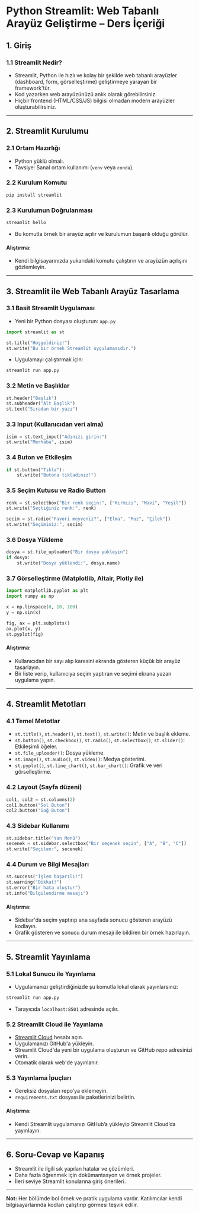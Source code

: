 # Python Streamlit: Web Tabanlı Arayüz Geliştirme – Ders İçeriği

## 1. Giriş

### 1.1 Streamlit Nedir?
- Streamlit, Python ile hızlı ve kolay bir şekilde web tabanlı arayüzler (dashboard, form, görselleştirme) geliştirmeye yarayan bir framework'tür.
- Kod yazarken web arayüzünüzü anlık olarak görebilirsiniz.
- Hiçbir frontend (HTML/CSS/JS) bilgisi olmadan modern arayüzler oluşturabilirsiniz.

---

## 2. Streamlit Kurulumu

### 2.1 Ortam Hazırlığı
- Python yüklü olmalı.
- Tavsiye: Sanal ortam kullanımı (`venv` veya `conda`).

### 2.2 Kurulum Komutu
```bash
pip install streamlit
```

### 2.3 Kurulumun Doğrulanması
```bash
streamlit hello
```
- Bu komutla örnek bir arayüz açılır ve kurulumun başarılı olduğu görülür.

#### Alıştırma:
- Kendi bilgisayarınızda yukarıdaki komutu çalıştırın ve arayüzün açılışını gözlemleyin.

---

## 3. Streamlit ile Web Tabanlı Arayüz Tasarlama

### 3.1 Basit Streamlit Uygulaması
- Yeni bir Python dosyası oluşturun: `app.py`

```python
import streamlit as st

st.title("Hoşgeldiniz!")
st.write("Bu bir örnek Streamlit uygulamasıdır.")
```

- Uygulamayı çalıştırmak için:
```bash
streamlit run app.py
```

### 3.2 Metin ve Başlıklar
```python
st.header("Başlık")
st.subheader("Alt Başlık")
st.text("Sıradan bir yazı")
```

### 3.3 Input (Kullanıcıdan veri alma)
```python
isim = st.text_input("Adınızı girin:")
st.write("Merhaba", isim)
```

### 3.4 Buton ve Etkileşim
```python
if st.button("Tıkla"):
    st.write("Butona tıkladınız!")
```

### 3.5 Seçim Kutusu ve Radio Button
```python
renk = st.selectbox("Bir renk seçin:", ["Kırmızı", "Mavi", "Yeşil"])
st.write("Seçtiğiniz renk:", renk)

secim = st.radio("Favori meyveniz?", ["Elma", "Muz", "Çilek"])
st.write("Seçiminiz:", secim)
```

### 3.6 Dosya Yükleme
```python
dosya = st.file_uploader("Bir dosya yükleyin")
if dosya:
    st.write("Dosya yüklendi:", dosya.name)
```

### 3.7 Görselleştirme (Matplotlib, Altair, Plotly ile)
```python
import matplotlib.pyplot as plt
import numpy as np

x = np.linspace(0, 10, 100)
y = np.sin(x)

fig, ax = plt.subplots()
ax.plot(x, y)
st.pyplot(fig)
```

#### Alıştırma:
- Kullanıcıdan bir sayı alıp karesini ekranda gösteren küçük bir arayüz tasarlayın.
- Bir liste verip, kullanıcıya seçim yaptıran ve seçimi ekrana yazan uygulama yapın.

---

## 4. Streamlit Metotları

### 4.1 Temel Metotlar
- `st.title()`, `st.header()`, `st.text()`, `st.write()`: Metin ve başlık ekleme.
- `st.button()`, `st.checkbox()`, `st.radio()`, `st.selectbox()`, `st.slider()`: Etkileşimli öğeler.
- `st.file_uploader()`: Dosya yükleme.
- `st.image()`, `st.audio()`, `st.video()`: Medya gösterimi.
- `st.pyplot()`, `st.line_chart()`, `st.bar_chart()`: Grafik ve veri görselleştirme.

### 4.2 Layout (Sayfa düzeni)
```python
col1, col2 = st.columns(2)
col1.button("Sol Buton")
col2.button("Sağ Buton")
```

### 4.3 Sidebar Kullanımı
```python
st.sidebar.title("Yan Menü")
secenek = st.sidebar.selectbox("Bir seçenek seçin", ["A", "B", "C"])
st.write("Seçilen:", secenek)
```

### 4.4 Durum ve Bilgi Mesajları
```python
st.success("İşlem başarılı!")
st.warning("Dikkat!")
st.error("Bir hata oluştu!")
st.info("Bilgilendirme mesajı")
```

#### Alıştırma:
- Sidebar'da seçim yaptırıp ana sayfada sonucu gösteren arayüzü kodlayın.
- Grafik gösteren ve sonucu durum mesajı ile bildiren bir örnek hazırlayın.

---

## 5. Streamlit Yayınlama

### 5.1 Lokal Sunucu ile Yayınlama
- Uygulamanızı geliştirdiğinizde şu komutla lokal olarak yayınlarsınız:
```bash
streamlit run app.py
```
- Tarayıcıda `localhost:8501` adresinde açılır.

### 5.2 Streamlit Cloud ile Yayınlama
- [Streamlit Cloud](https://streamlit.io/cloud) hesabı açın.
- Uygulamanızı GitHub'a yükleyin.
- Streamlit Cloud'da yeni bir uygulama oluşturun ve GitHub repo adresinizi verin.
- Otomatik olarak web'de yayınlanır.

### 5.3 Yayınlama İpuçları
- Gereksiz dosyaları repo’ya eklemeyin.
- `requirements.txt` dosyası ile paketlerinizi belirtin.

#### Alıştırma:
- Kendi Streamlit uygulamanızı GitHub’a yükleyip Streamlit Cloud’da yayınlayın.

---

## 6. Soru-Cevap ve Kapanış

- Streamlit ile ilgili sık yapılan hatalar ve çözümleri.
- Daha fazla öğrenmek için dokümantasyon ve örnek projeler.
- İleri seviye Streamlit konularına giriş önerileri.

---

**Not:** Her bölümde bol örnek ve pratik uygulama vardır. Katılımcılar kendi bilgisayarlarında kodları çalıştırıp görmesi teşvik edilir.